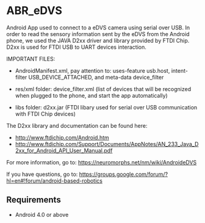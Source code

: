 ABR_eDVS
========

Android App used to connect to a eDVS camera using serial over USB.
In order to read the sensory information sent by the eDVS from the Android phone, we used the JAVA D2xx driver and library provided by FTDI Chip. 
D2xx is used for FTDI USB to UART devices interaction.

IMPORTANT FILES:

- AndroidManifest.xml, pay attention to: uses-feature usb.host, intent-filter USB_DEVICE_ATTACHED, and meta-data device_filter
      
- res/xml folder: device_filter.xml (list of devices that will be recognized when plugged to the phone, and start the app automatically)

- libs folder: d2xx.jar (FTDI libary used for serial over USB communication with FTDI Chip devices)


The D2xx library and documentation can be found here:

- http://www.ftdichip.com/Android.htm
- http://www.ftdichip.com/Support/Documents/AppNotes/AN_233_Java_D2xx_for_Android_API_User_Manual.pdf

For more information, go to:
https://neuromorphs.net/nm/wiki/AndroideDVS

If you have questions, go to:
https://groups.google.com/forum/?hl=en#!forum/android-based-robotics


Requirements
------------

- Android 4.0 or above
